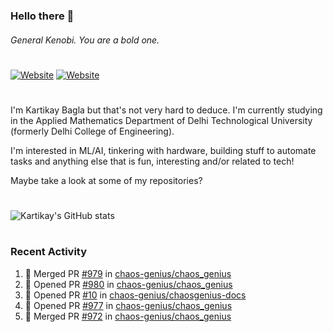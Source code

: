 ### Hello there 👋
###### General Kenobi. You are a bold one.

#
[![Website](https://img.shields.io/website?label=kartikaybagla.com&style=flat-square&url=https%3A%2F%2Fkartikaybagla.com)](https://kartikaybagla.com)
[![Website](https://img.shields.io/website?label=itwasthe.management&style=flat-square&url=https%3A%2F%2Fitwasthe.management)](https://itwasthe.management)
#

I'm Kartikay Bagla but that's not very hard to deduce. I'm currently studying in the Applied Mathematics Department of Delhi Technological University (formerly Delhi College of Engineering).

I'm interested in ML/AI, tinkering with hardware, building stuff to automate tasks and anything else that is fun, interesting and/or related to tech!

Maybe take a look at some of my repositories?

#
![Kartikay's GitHub stats](https://github-readme-stats.vercel.app/api?username=kartikay-bagla&count_private=true&show_icons=true&theme=radical)
#


### Recent Activity
<!--START_SECTION:activity-->
1. 🎉 Merged PR [#979](https://github.com/chaos-genius/chaos_genius/pull/979) in [chaos-genius/chaos_genius](https://github.com/chaos-genius/chaos_genius)
2. 💪 Opened PR [#980](https://github.com/chaos-genius/chaos_genius/pull/980) in [chaos-genius/chaos_genius](https://github.com/chaos-genius/chaos_genius)
3. 💪 Opened PR [#10](https://github.com/chaos-genius/chaosgenius-docs/pull/10) in [chaos-genius/chaosgenius-docs](https://github.com/chaos-genius/chaosgenius-docs)
4. 💪 Opened PR [#977](https://github.com/chaos-genius/chaos_genius/pull/977) in [chaos-genius/chaos_genius](https://github.com/chaos-genius/chaos_genius)
5. 🎉 Merged PR [#972](https://github.com/chaos-genius/chaos_genius/pull/972) in [chaos-genius/chaos_genius](https://github.com/chaos-genius/chaos_genius)
<!--END_SECTION:activity-->
